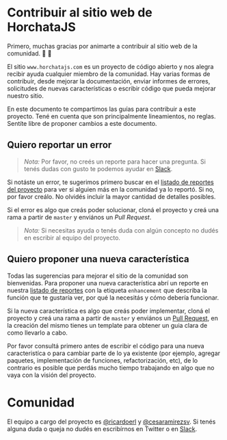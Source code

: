 # Contribuir al sitio web de HorchataJS

Primero, muchas gracias por animarte a contribuir al sitio web de la comunidad. 🎉 🙌

El sitio `www.horchatajs.com` es un proyecto de código abierto y nos alegra recibir ayuda cualquier miembro de la comunidad. Hay varias formas de contribuir, desde mejorar la documentación, enviar informes de errores, solicitudes de nuevas características o escribir código que pueda mejorar nuestro sitio.

En este documento te compartimos las guías para contribuir a este proyecto. Tené en cuenta que son principalmente lineamientos, no reglas. Sentíte libre de proponer cambios a este documento.

## Quiero reportar un error

> _Nota:_ Por favor, no creés un reporte para hacer una pregunta. Si tenés dudas con gusto te podemos ayudar en [Slack](http://slack.horchatajs.com/).

Si notáste un error, te sugerimos primero buscar en el [listado de reportes del proyecto](https://github.com/horchatajs/website/issues) para ver si alguien más en la comunidad ya lo reportó. Si no, por favor creálo. No olvidés incluir la mayor cantidad de detalles posibles.

Si el error es algo que creás poder solucionar, cloná el proyecto y creá una rama a partir de `master` y enviános un _Pull Request_.

> _Nota:_ Si necesitas ayuda o tenés duda con algún concepto no dudés en escribir al equipo del proyecto.

## Quiero proponer una nueva característica

Todas las sugerencias para mejorar el sitio de la comunidad son bienvenidas. Para proponer una nueva característica abrí un reporte en nuestra [listado de reportes](https://github.com/horchatajs/website/issues) con la etiqueta `enhancement` que describa la función que te gustaría ver, por qué la necesitás y cómo debería funcionar.

Si la nueva característica es algo que creás poder implementar, cloná el proyecto y creá una rama a partir de `master` y enviános un [Pull Request](https://github.com/horchatajs/website/pulls), en la creación del mismo tienes un template para obtener un guia clara de como llevarlo a cabo.

Por favor consultá primero antes de escribir el código para una nueva caracteristíca o para cambiar parte de lo ya existente (por ejemplo, agregar paquetes, implementación de funciones, refactorización, etc), de lo contrario es posible que perdás mucho tiempo trabajando en algo que no vaya con la visión del proyecto.

# Comunidad

El equipo a cargo del proyecto es [@ricardoerl](https://twitter.com/ricardoerl) y [@cesaramirezsv](https://twitter.com/cesaramirezsv). Si tenés alguna duda o queja no dudés en escribírnos en Twitter o en [Slack](http://slack.horchatajs.com/).
